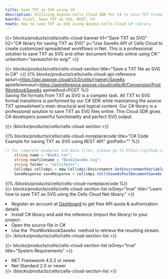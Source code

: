 ```yaml
---
title: Save TXT as SVG using C# 
description: Utilizing Aspose.Cells Cloud SDK for C# to save TXT format file as SVG format file. 
kwords: Excel, Save TXT as SVG, REST, C#
howto: How to save TXT as SVG using Aspose.Cells Cloud C# library.
---
```



{{< blocks/products/cells/cells-cloud-banner h1="Save TXT as SVG" h2="C# library for saving TXT as SVG" p="Use SaveAs API of Cells Cloud to create customized spreadsheet workflows in Net. This is a professional solution to save TXT as SVG and other document formats online using C#." urlsection="saveas/txt-to-svg/" >}}

{{< blocks/products/cells/cells-cloud-section  title="Save a TXT file as SVG in C#" >}}
{{% blocks/products/cells/cells-cloud-api-reference  apiurl=https://api.aspose.cloud/v3.0/cells/{name}/SaveAs  apireferenceurl=https://apireference.aspose.cloud/cells/#/Conversion/PostWorkbookSaveAs  apimethod=POST %}}
<br/>
Saving file formats from TXT as SVG is a complex task. All TXT to SVG format transitions is performed by our C# SDK while maintaining the source TXT spreadsheet's main structural and logical content. Our C# library is a professional solution to save TXT as SVG files online. This Cloud SDK gives C# developers powerful functionality and perfect SVG output.

{{< /blocks/products/cells/cells-cloud-section >}}

{{% blocks/products/cells/cells-cloud-noreplacecode title="C# Code Example for saving TXT as SVG using REST API" gistPath="" %}}
  
```cs
// For complete examples and data files, please go to https://github.com/aspose-cells-cloud/aspose-cells-cloud-dotnet/
    string name = "Book1.txt";
    string newfilename = "Book1SaveAs.svg";
    string folder = "CellsTests";
    CellsApi cellsApi = new CellsApi(Environment.GetEnvironmentVariable("ProductClientId"), Environment.GetEnvironmentVariable("ProductClientSecret"));
    SaveResponse saveResponse = cellsApi.CellsSaveAsPostDocumentSaveAs(name, null, newfilename, null,null,folder);
```
  
{{% /blocks/products/cells/cells-cloud-noreplacecode  %}}
<br/>
{{< blocks/products/cells/cells-cloud-section-list isGrey="true"  title="Learn how to save TXT as SVG using the Cells Cloud Net library." >}}
<li>Register an account at <a href="https://dashboard.aspose.cloud/">Dashboard</a> to get free API quota & authorization details</li>
<li>Install C# library and add the reference (import the library) to your project.</li>
<li>Open the source file in C#</li>
<li>Use the `PostWorkbookSaveAs` method to retrieve the resulting stream.</li>
{{< /blocks/products/cells/cells-cloud-section-list >}}

{{< blocks/products/cells/cells-cloud-section-list isGrey="true"  title="System Requirements" >}}
<li>NET Framework 4.5.2 or newer</li>
<li>Net Standard 2.0 or newer</li>
{{< /blocks/products/cells/cells-cloud-section-list >}}
